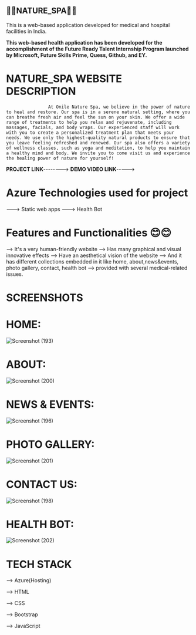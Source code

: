 ## 💫💫NATURE_SPA💫💫 ##
This is a web-based application developed for medical and hospital facilities in India.

**This web-based health application has been developed for the accomplishment of the Future Ready Talent Internship Program launched by Microsoft, Future Skills Prime, Quess, Github, and EY.**

# NATURE_SPA WEBSITE DESCRIPTION
                    At Onile Nature Spa, we believe in the power of nature to heal and restore. Our spa is in a serene natural setting, where you can breathe fresh air and feel the sun on your skin. We offer a wide range of treatments to help you relax and rejuvenate, including massages, facials, and body wraps. Our experienced staff will work with you to create a personalized treatment plan that meets your needs. We use only the highest-quality natural products to ensure that you leave feeling refreshed and renewed. Our spa also offers a variety of wellness classes, such as yoga and meditation, to help you maintain a healthy mind and body. We invite you to come visit us and experience the healing power of nature for yourself!

**PROJECT LINK**-------->
**DEMO VIDEO LINK**----->

# Azure Technologies used for project

---> Static web apps
---> Health Bot
# Features and Functionalities 😊😊

--> It's a very human-friendly website 
--> Has many graphical and visual innovative effects
--> Have an aesthetical vision of the website 
--> And it has different collections embedded in it like home, about,news&events, photo 
    gallery, contact, health bot 
--> provided with several medical-related issues.

# SCREENSHOTS

# HOME:

![Screenshot (193)](https://github.com/Medisetti-Nandini2003/Nature_spa-/assets/103932228/a6ff1b3d-6486-46f0-bbd2-75497d7f1003)

# ABOUT:

![Screenshot (200)](https://github.com/Medisetti-Nandini2003/Nature_spa-/assets/103932228/5222fe9e-e618-48a6-a73e-57a93fa8ae50)

# NEWS & EVENTS:

![Screenshot (196)](https://github.com/Medisetti-Nandini2003/Nature_spa-/assets/103932228/d835a277-6d7f-4808-bf66-932676804d69)

# PHOTO GALLERY:

![Screenshot (201)](https://github.com/Medisetti-Nandini2003/Nature_spa-/assets/103932228/28bc0920-d8b2-4b76-afdf-5ded6b485d51)

# CONTACT US:

![Screenshot (198)](https://github.com/Medisetti-Nandini2003/Nature_spa-/assets/103932228/332cea57-20f9-4557-b9ab-310691cc6712)

# HEALTH BOT:

![Screenshot (202)](https://github.com/Medisetti-Nandini2003/Nature_spa-/assets/103932228/12fa5888-0e77-4088-bb3d-2ea2e4c51883)

# TECH STACK

--> Azure(Hosting) 

--> HTML 

--> CSS 

--> Bootstrap 

--> JavaScript
